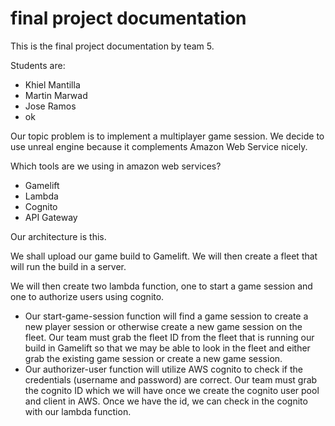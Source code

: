 # final project documentation

This is the final project documentation by team 5.

Students are:
* Khiel Mantilla
* Martin Marwad
* Jose Ramos
* ok

Our topic problem is to implement a multiplayer game session. We decide to use unreal engine because it complements Amazon Web Service nicely.

Which tools are we using in amazon web services?
* Gamelift
* Lambda
* Cognito
* API Gateway

Our architecture is this.

We shall upload our game build to Gamelift. We will then create a fleet that will run the build in a server.

We will then create two lambda function, one to start a game session and one to authorize users using cognito.
* Our start-game-session function will find a game session to create a new player session or otherwise create a new game session on the fleet. Our team must grab the fleet ID from the fleet that is running our build in Gamelift so that we may be able to look in the fleet and either grab the existing game session or create a new game session.
* Our authorizer-user function will utilize AWS cognito to check if the credentials (username and password) are correct. Our team must grab the cognito ID which we will have once we create the cognito user pool and client in AWS. Once we have the id, we can check in the cognito with our lambda function.



